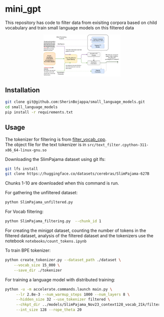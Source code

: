 # mini_gpt

This repository has code to filter data from exisiting corpora based on child vocabulary and train small language models on this filtered data

<p align="center">
    <img
         src="/images/method.pdf"
         width="50%"
         height="50%">
</p>

## Installation

```bash
git clone git@github.com:SherinBojappa/small_language_models.git
cd small_language_models
pip install -r requirements.txt
```

## Usage

The tokenizer for filtering is from [filter_vocab_cpp](https://github.com/Guitaricet/filter_vocab_cpp).<br>
The object file for the text tokenizer is in ```src/text_filter.cpython-311-x86_64-linux-gnu.so```<br>

Downloading the SlimPajama dataset using git lfs:
```bash
git lfs install
git clone https://huggingface.co/datasets/cerebras/SlimPajama-627B
```
Chunks 1-10 are downloaded when this command is run.

For gathering the unfiltered dataset:
```bash
python SlimPajama_unfiltered.py
```

For Vocab filtering:
<!-- ```bash
python src/vocab_utils.py --dataset_name redpajama \
     --subset common_crawl \
     --filter_data_path minigpt
``` -->
```bash
python SlimPajama_filtering.py  --chunk_id 1
```

<!-- Updated ipthon notebook can be found here - work in progress:
```bash
notebooks/filtering_dev_aug14.ipynb
``` -->

For creating the minigpt dataset, counting the number of tokens in the filtered dataset, analysis of the filtered dataset and the tokenizers use the notebook ```notebooks/count_tokens.ipynb```

To train BPE tokenizer:
```bash
python create_tokenizer.py --dataset_path ./dataset \
    --vocab_size 15_000 \
    --save_dir ./tokenizer
```

For training a language model with distributed training:
```bash
python -u -m accelerate.commands.launch main.py \
     --lr 2.8e-3 --num_warmup_steps 1000 --num_layers 8 \
     --hidden_size 32 --use_tokenizer filtered \
     --chkpt_dir ../models/SlimPajama_Nov23_context128_vocab_21k/filtered/hidden_32_num_layer_8_int_128 \
     --int_size 128 --rope_theta 20
```